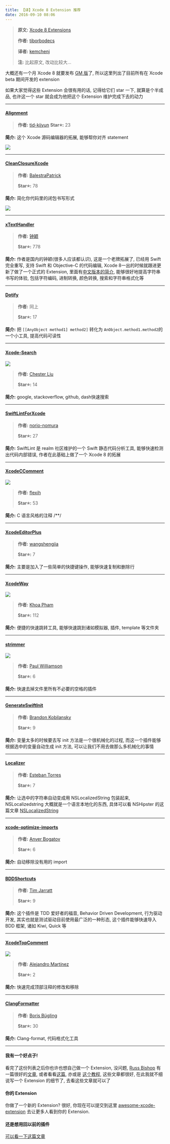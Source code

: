 ```yaml
---
title: 【译】Xcode 8 Extension 推荐
date: 2016-09-10 08:06
---
```


> **原文:** [Xcode 8 Extensions](https://theswiftdev.com/2016/08/17/xcode-8-extensions/?utm_campaign=iOS%2BDev%2BWeekly&utm_medium=email&utm_source=iOS_Dev_Weekly_Issue_265)
> 
> **作者:** [tiborbodecs](https://theswiftdev.com/author/tiborbodecs/)
> 
> **译者:** [kemchenj](https://kemchenj.github.io)
> 
> **注:** 比起原文, 改动比较大...

大概还有一个月 Xcode 8 就要发布 [GM 版](http://www.pc6.com/edu/84379.html)了, 所以这里列出了目前所有在 Xcode beta 期间开发的 extension

如果大家觉得这些 Extension 会很有用的话, 记得给它们 star 一下, 就算是个半成品, 也许这一个 star 就会成为他把这个 Extension 维护完成下去的动力

<!--more-->

* * *

#### [Alignment](https://github.com/tid-kijyun/XcodeSourceEditorExtension-Alignment)

> **作者:** [tid-kijyun](https://github.com/tid-kijyun)
> **Star⭐️:** 23

**简介:** 这个 Xcode 源码编辑器的拓展, 能够帮你对齐 statement

![](https://cloud.githubusercontent.com/assets/1665104/16102266/ae4a0b24-33a8-11e6-943e-9a00eb6e9802.gif)

* * *

#### [CleanClosureXcode](https://github.com/BalestraPatrick/CleanClosureXcode)

> **作者:** [BalestraPatrick](https://github.com/BalestraPatrick)
> 
> **Star⭐️:** 78

**简介:** 简化你代码里的闭包书写形式

![](https://github.com/BalestraPatrick/CleanClosureXcode/raw/master/result.gif)

* * *

#### [xTextHandler](https://github.com/cyanzhong/xTextHandler)

> **作者:** [钟颖](https://github.com/cyanzhong)
>
> **Star⭐️:** 778

**简介:** 作者是国内的钟颖(很多人应该都认识), 这是一个老牌拓展了, 已经用 Swift 完全重写, 支持 Swift 和 Objective-C 的代码编辑, Xcode 8一出的时候就跟进更新了做了一个正式的 Extension, 里面有[中文版本的简介](https://github.com/cyanzhong/xTextHandler/blob/master/README_CN.md), 能够很好地提高字符串书写的体验, 包括字符编码, 进制转换, 颜色转换, 搜索和字符串格式化等

* * *

#### [Dotify](https://github.com/cyanzhong/Dotify)

> **作者:** 同上
>
> **Star⭐️:** 17

**简介:** 把 `[[AnyObject method1] method2]` 转化为 `AnObject.method1.method2`的一个小工具, 提高代码可读性

* * *

#### [Xcode-Search](https://github.com/skyline75489/Xcode-Search)

![](https://github.com/skyline75489/Xcode-Search/raw/master/screenshot.webp)

> **作者:** [Chester Liu](https://github.com/skyline75489)
> 
> **Star⭐️:** 14

**简介:** google, stackoverflow, github, dash快速搜索

* * *

#### [SwiftLintForXcode](https://github.com/norio-nomura/SwiftLintForXcode)

> **作者:** [norio-nomura](https://github.com/norio-nomura)
> 
> **Star⭐️:** 27

**简介:**  SwiftLint 是 realm 社区维护的一个 Swift 静态代码分析工具, 能够快速检测出代码内部错误, 作者在此基础上做了一个 Xcode 8 的拓展

* * *

#### [XcodeCComment](https://github.com/flexih/XcodeCComment)

![](https://github.com/flexih/Xcode-CComment/raw/master/snapshot/snapshot.gif)

> **作者:** [flexih](https://github.com/flexih)
> 
> **Star⭐️:** 53

**简介:**  C 语言风格的注释 /**/

* * *

#### [XcodeEditorPlus](https://github.com/wangshengjia/XcodeEditorPlus)

> **作者:** [wangshengjia](https://github.com/wangshengjia)
> 
> **Star⭐️:** 7 

**简介:**  主要是加入了一些简单的快捷键操作, 能够快速复制和删除行

* * *

#### [XcodeWay](https://github.com/onmyway133/XcodeWay)

![](https://github.com/onmyway133/XcodeWay/raw/master/Screenshots/XcodeWay.webp)

> **作者:** [Khoa Pham](https://github.com/onmyway133)
>
> **Star⭐️:** 112
> 
**简介:** 便捷的快速跳转工具, 能够快速跳到诸如模拟器, 插件, template 等文件夹

* * *

#### [strimmer](https://github.com/squarefrog/strimmer)

![](https://github.com/squarefrog/strimmer/raw/master/images/demo.gif)

> **作者:** [Paul Williamson](https://github.com/squarefrog)
>
> **Star⭐️:** 6

**简介:** 快速去掉文件里所有不必要的空格的插件

* * *

#### [GenerateSwiftInit](https://github.com/bkobilansky/GenerateSwiftInit)

> **作者:** [Brandon Kobilansky](https://github.com/bkobilansky)
> 
> **Star⭐️:** 9

**简介:**  变量太多的时候要去写 init 方法是一个很机械化的过程, 而这一个插件能够根据选中的变量自动生成 init 方法, 可以让我们不用去做那么多机械化的事情

* * *

#### [Localizer](https://github.com/esttorhe/Localizer)

> **作者:** [Esteban Torres](https://github.com/esttorhe)
>
> **Star⭐️:** 7

**简介:**  让选中的字符串自动变成用 NSLocalizedString 包装起来, NSLocalizedstring 大概就是一个语言本地化的东西, 具体可以看 NSHipster 的这篇文章 [NSLocalizedString](http://nshipster.com/nslocalizedstring/)

* * *

#### [xcode-optimize-imports](https://github.com/anverbogatov/xcode-optimize-imports)

> **作者:** [Anver Bogatov](https://github.com/anverbogatov)
>
> **Star⭐️:** 6

**简介:**  自动移除没有用的 import

* * *

#### [BDDShortcuts](https://github.com/tjarratt/BDDShortcuts)

> **作者:** [Tim Jarratt](https://github.com/tjarratt)
> 
> **Star⭐️:** 9

**简介:** 这个插件是 TDD 爱好者的福音, Behavior Driven Development, 行为驱动开发, 其实也就是测试驱动目前使用最广泛的一种形态, 这个插件能够快速导入 BDD 框架, 诸如 Kiwi, Quick 等

* * *

#### [XcodeTopComment](https://github.com/alexito4/XcodeTopComment)

![](https://github.com/alexito4/XcodeTopComment/raw/master/xcodetopcomment.gif)

> **作者:** [Alejandro Martínez](https://github.com/alexito4)
>
> **Star⭐️:** 2

**简介:** 快速完成顶部注释的修改和移除

* * *

#### [ClangFormatter](https://github.com/neonichu/ClangFormatter)

> **作者:** [Boris Bügling](https://github.com/neonichu/ClangFormatter)
> 
> **Star⭐️:** 30

**简介:**  Clang-format, 代码格式化工具 

* * *

#### 我有一个好点子!

看完了这份列表之后你也许也想自己做一个 Extension, 没问题, [Russ Bishop](https://twitter.com/xenadu02) 有一篇很好的[文章](http://www.russbishop.net/xcode-extensions), 或者看看[这篇](http://allblue.me/xcode/2016/06/28/Build-your-own-Xcode-8-source-editor-extension/), 亦或是 [这个教程](http://code.tutsplus.com/tutorials/how-to-create-an-xcode-source-editor-extension--cms-26772), 这些文章都很好, 在此我就不细说写一个 Extension 的细节了, 去看这些文章就可以了

#### 你的 Extension

你做了一个新的 Extension? 很好, 你现在可以提交到这里 [awesome-xcode-extension](https://github.com/tib/awesome-xcode-extensions) 去让更多人看到你的 Extension.

#### 还是想用回以前的插件

[可以看一下这篇文章](http://vongloo.me/2016/09/10/Make-Your-Xcode8-Great-Again/)


